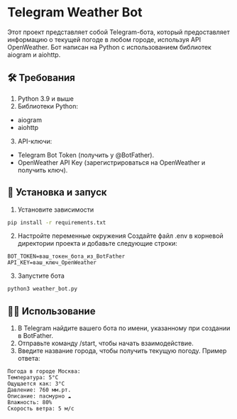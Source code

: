 # Telegram Weather Bot
Этот проект представляет собой Telegram-бота, который предоставляет информацию о текущей погоде в любом городе, используя API OpenWeather. Бот написан на Python с использованием библиотек aiogram и aiohttp.

## 🛠️ Требования
1. Python 3.9 и выше
2. Библиотеки Python:
  - aiogram
  - aiohttp
3. API-ключи:
  - Telegram Bot Token (получить у @BotFather).
  - OpenWeather API Key (зарегистрироваться на OpenWeather и получить ключ).

## 🚀 Установка и запуск
1. Установите зависимости
```bash
pip install -r requirements.txt
```
2. Настройте переменные окружения
Создайте файл .env в корневой директории проекта и добавьте следующие строки:
```text
BOT_TOKEN=ваш_токен_бота_из_BotFather
API_KEY=ваш_ключ_OpenWeather
```
3. Запустите бота
```bash
python3 weather_bot.py
```

## 🧑‍💻 Использование
1. В Telegram найдите вашего бота по имени, указанному при создании в BotFather.
2. Отправьте команду /start, чтобы начать взаимодействие.
3. Введите название города, чтобы получить текущую погоду.
Пример ответа:
```text
Погода в городе Москва:
Температура: 5°C
Ощущается как: 3°C
Давление: 760 мм.рт.
Описание: пасмурно ☁️
Влажность: 80%
Скорость ветра: 5 м/с
```

